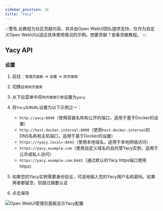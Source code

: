 ```yaml
---
sidebar_position: 16
title: "Yacy"
---
```


:::警告
此教程为社区贡献内容，并非由Open WebUI团队提供支持，仅作为自定义Open WebUI以适应具体使用情况的示例。想要贡献？查看贡献教程。
:::

## Yacy API

### 设置

1. 前往：`管理员面板` -> `设置` -> `网页搜索`
2. 切换`启用网页搜索`
3. 从下拉菜单中将`网页搜索引擎`设置为`yacy`
4. 将`Yacy实例URL`设置为以下示例之一：

    * `http://yacy:8090`（使用容器名称和公开的端口，适用于基于Docker的设置）
    * `http://host.docker.internal:8090`（使用`host.docker.internal`的DNS名称和主机端口，适用于基于Docker的设置）
    * `https://<yacy.local>:8443`（使用本地域名，适用于本地网络访问）
    * `https://yacy.example.com`（使用自定义域名的自托管Yacy实例，适用于公共或私人访问）
    * `https://yacy.example.com:8443`（通过默认的Yacy https端口使用https）

5. 如果您的Yacy实例需要身份验证，可选地输入您的Yacy用户名和密码。如果两者都留空，则跳过摘要认证
6. 点击保存

![Open WebUI管理员面板显示Yacy配置](/images/tutorial_yacy.png)
